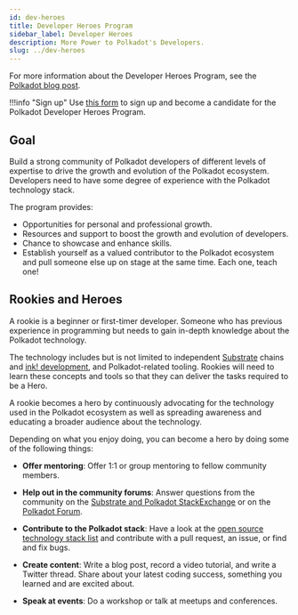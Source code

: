 ```yaml
---
id: dev-heroes
title: Developer Heroes Program
sidebar_label: Developer Heroes
description: More Power to Polkadot's Developers.
slug: ../dev-heroes
---
```


For more information about the Developer Heroes Program, see the
[Polkadot blog post](https://polkadot.network/blog/introducing-the-polkadot-developer-heroes-program?utm_source=twitter&utm_medium=social&utm_campaign=dhp&utm_content=tweet&utm_term=announcement).

!!!info "Sign up"
    Use [this form](https://info.polkadot.network/polkadot-developer-heroes?ref=cms.polkadot.network) to
    sign up and become a candidate for the Polkadot Developer Heroes Program.

## Goal

Build a strong community of Polkadot developers of different levels of expertise to drive the growth
and evolution of the Polkadot ecosystem. Developers need to have some degree of experience with the
Polkadot technology stack.

The program provides:

- Opportunities for personal and professional growth.
- Resources and support to boost the growth and evolution of developers.
- Chance to showcase and enhance skills.
- Establish yourself as a valued contributor to the Polkadot ecosystem and pull someone else up on
  stage at the same time. Each one, teach one!

## Rookies and Heroes

A rookie is a beginner or first-timer developer. Someone who has previous experience in programming
but needs to gain in-depth knowledge about the Polkadot technology.

The technology includes but is not limited to independent [Substrate](../general/glossary.md#substrate)
chains and [ink! development](https://docs.polkadot.com/develop/smart-contracts/), and Polkadot-related tooling.
Rookies will need to learn these concepts and tools so that they can deliver the tasks required to
be a Hero.

A rookie becomes a hero by continuously advocating for the technology used in the Polkadot ecosystem
as well as spreading awareness and educating a broader audience about the technology.

Depending on what you enjoy doing, you can become a hero by doing some of the following things:

- **Offer mentoring**: Offer 1:1 or group mentoring to fellow community members.

- **Help out in the community forums**: Answer questions from the community on the
  [Substrate and Polkadot StackExchange](https://substrate.stackexchange.com/?ref=cms.polkadot.network)
  or on the [Polkadot Forum](https://forum.polkadot.network/?ref=cms.polkadot.network).

- **Contribute to the Polkadot stack**: Have a look at the
  [open source technology stack list](../build/build-open-source.md) and contribute with a pull
  request, an issue, or find and fix bugs.

- **Create content**: Write a blog post, record a video tutorial, and write a Twitter thread. Share
  about your latest coding success, something you learned and are excited about.

- **Speak at events**: Do a workshop or talk at meetups and conferences.
